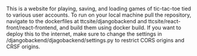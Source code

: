 This is a website for playing, saving, and loading games of tic-tac-toe tied to various user accounts. To run on your local machine pull the repository,  navigate to the dockerfiles at ttcsite/djangobackend and ttcsite/react-front/react-frontend, and build them using docker build. If you want to deploy this to the internet, make sure to change the settings in /djangobackend/djagobackend/settings.py to restrict CORS origins and CRSF origins.
